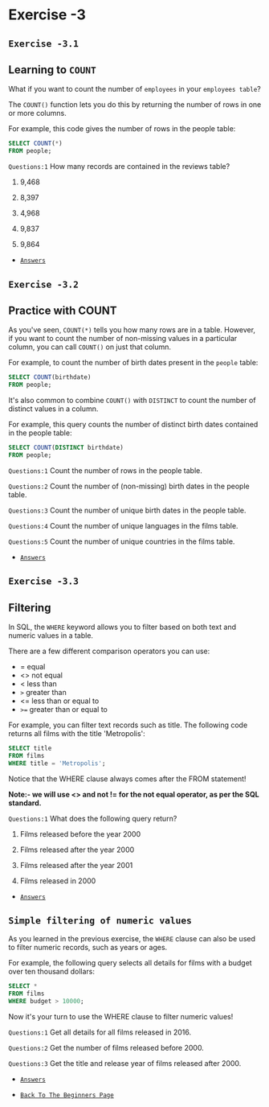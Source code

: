# Exercise -3
## `Exercise -3.1`

## Learning to `COUNT`

What if you want to count the number of `employees` in your `employees table`? 

The `COUNT()` function lets you do this by returning the number of rows in one or more columns.

For example, this code gives the number of rows in the people table:
```sql
SELECT COUNT(*)
FROM people;
```
`Questions:1` How many records are contained in the reviews table?


1. 9,468

2. 8,397

3. 4,968

4. 9,837

5. 9,864

+ [`Answers`](../Answers/Ex-3.md)
## `Exercise -3.2`
## Practice with COUNT
As you've seen, `COUNT(*)` tells you how many rows are in a table. However, if you want to count the number of non-missing values in a particular column, you can call `COUNT()` on just that column.

For example, to count the number of birth dates present in the `people` table:

```sql
SELECT COUNT(birthdate)
FROM people;
```

It's also common to combine `COUNT()` with `DISTINCT` to count the number of distinct values in a column.

For example, this query counts the number of distinct birth dates contained in the people table:
```sql
SELECT COUNT(DISTINCT birthdate)
FROM people;
```

`Questions:1` Count the number of rows in the people table.

`Questions:2` Count the number of (non-missing) birth dates in the people table.

`Questions:3` Count the number of unique birth dates in the people table.

`Questions:4` Count the number of unique languages in the films table.

`Questions:5` Count the number of unique countries in the films table.

+ [`Answers`](../Answers/Ex-3.md)

## `Exercise -3.3`

## Filtering 
In SQL, the `WHERE` keyword allows you to filter based on both text and numeric values in a table. 

There are a few different comparison operators you can use:
- = equal
- <> not equal
- < less than
- `>` greater than
- <= less than or equal to
- `>=` greater than or equal to

For example, you can filter text records such as title. The following code returns all films with the title 'Metropolis':
```sql
SELECT title
FROM films
WHERE title = 'Metropolis';
```
Notice that the WHERE clause always comes after the FROM statement!

**Note:- we will use <> and not != for the not equal operator, as per the SQL standard.**

`Questions:1` What does the following query return?

1. Films released before the year 2000

2. Films released after the year 2000
3. Films released after the year 2001
4. Films released in 2000

+ [`Answers`](../Answers/Ex-3.md)

## `Simple filtering of numeric values`
As you learned in the previous exercise, the `WHERE` clause can also be used to filter numeric records, such as years or ages.

For example, the following query selects all details for films with a budget over ten thousand dollars:
```sql
SELECT *
FROM films
WHERE budget > 10000;
```
Now it's your turn to use the WHERE clause to filter numeric values!

`Questions:1`  Get all details for all films released in 2016.

`Questions:2`  Get the number of films released before 2000.

`Questions:3`  Get the title and release year of films released after 2000.

+ [`Answers`](../Answers/Ex-3.md)

+ [`Back To The Beginners Page`](../SQL/Beginners.md)
